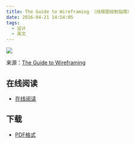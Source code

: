 ```yaml
---
title: The Guide to Wireframing （线框图绘制指南）
date: 2016-04-21 14:54:05
tags:
  - 设计
  - 英文
---
```


![](https://speckycdn-sdm.netdna-ssl.com/wp-content/uploads/2014/06/guide_to_wireframing.jpg)

来源：[The Guide to Wireframing](https://speckyboy.com/2014/06/18/the-guide-to-wireframing/)

<!--more-->

## 在线阅读 ##

+ [在线阅读](https://www.gitbook.com/book/wizardforcel/bookname/details)

## 下载 ##

+ [PDF格式](https://studio.uxpin.com/ebooks/guide-to-wireframing/)
